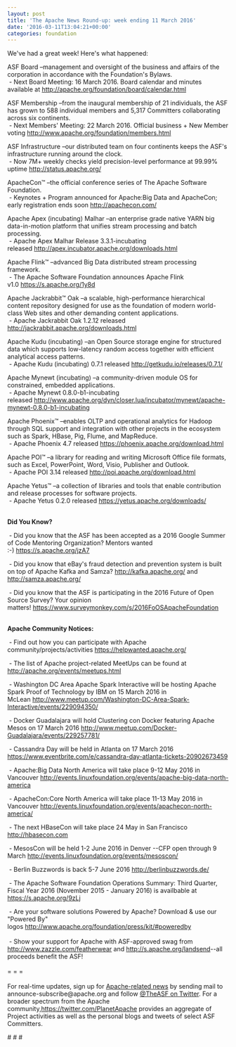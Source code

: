 ```yaml
---
layout: post
title: 'The Apache News Round-up: week ending 11 March 2016'
date: '2016-03-11T13:04:21+00:00'
categories: foundation
---
```

<p>We've had a great week! Here's what happened:</p> 
  <div>ASF Board –management and oversight of the business and affairs of the corporation in accordance with the Foundation's Bylaws.<br />&nbsp;- Next Board Meeting: 16 March 2016. Board calendar and minutes available at <a href="http://apache.org/foundation/board/calendar.html">http://apache.org/foundation/board/calendar.html</a><br /></div> 
  <p>ASF Membership&nbsp;–from the inaugural membership of 21 individuals, the ASF has grown to 588 individual members and 5,317 Committers collaborating across six continents.<br />&nbsp;- Next Members' Meeting: 22 March 2016. Official business + New Member voting&nbsp;<a href="http://www.apache.org/foundation/members.html">http://www.apache.org/foundation/members.html</a></p> 
  <div> 
    <p>ASF Infrastructure –our distributed team on four continents keeps the ASF's infrastructure running around the clock.<br />&nbsp;- Now 7M+ weekly checks yield precision-level performance at 99.99% uptime <a href="http://status.apache.org/">http://status.apache.org/</a></p> 
  </div> 
  <div> 
    <p><a href="http://status.apache.org/"></a>ApacheCon™ –the official conference series of The Apache Software Foundation. <br />&nbsp;-&nbsp;Keynotes + Program announced for Apache:Big Data and ApacheCon; early registration ends soon&nbsp;<a href="http://apachecon.com/">http://apachecon.com/</a></p> 
  </div> 
  <div> 
    <p>Apache Apex (incubating) Malhar –an enterprise grade native YARN big data-in-motion platform that unifies stream processing and batch processing.<br />&nbsp;- Apache Apex Malhar Release 3.3.1-incubating released&nbsp;<a href="http://apex.incubator.apache.org/downloads.html">http://apex.incubator.apache.org/downloads.html</a></p> 
    <p>Apache Flink™ –advanced Big Data distributed stream processing framework.<br />&nbsp;- The Apache Software Foundation announces Apache Flink v1.0&nbsp;<a href="https://s.apache.org/1y8d">https://s.apache.org/1y8d</a></p> 
    <p>Apache Jackrabbit™ Oak –a scalable, high-performance hierarchical content repository designed for use as the foundation of modern world-class Web sites and other demanding content applications.<br />&nbsp;- Apache Jackrabbit Oak 1.2.12 released <a href="http://jackrabbit.apache.org/downloads.html">http://jackrabbit.apache.org/downloads.html</a></p> 
    <p>Apache Kudu (incubating)&nbsp;–an Open Source storage engine for structured data which supports low-latency random access together with efficient analytical access patterns.<br />&nbsp;- Apache Kudu (incubating) 0.7.1 released&nbsp;<a href="http://getkudu.io/releases/0.7.1/">http://getkudu.io/releases/0.7.1/</a></p> 
    <p>Apache Mynewt (incubating)&nbsp;–a community-driven module OS for constrained, embedded applications.<br />&nbsp;-&nbsp;Apache Mynewt 0.8.0-b1-incubating released&nbsp;<a href="http://www.apache.org/dyn/closer.lua/incubator/mynewt/apache-mynewt-0.8.0-b1-incubating">http://www.apache.org/dyn/closer.lua/incubator/mynewt/apache-mynewt-0.8.0-b1-incubating</a></p> 
    <p>Apache Phoenix™ –enables OLTP and operational analytics for Hadoop through SQL support and integration with other projects in the ecosystem such as Spark, HBase, Pig, Flume, and MapReduce.<br />&nbsp;- Apache Phoenix 4.7 released&nbsp;<a href="https://phoenix.apache.org/download.html">https://phoenix.apache.org/download.html</a></p> 
    <p>Apache POI™ –a library for reading and writing Microsoft Office file formats, such as Excel, PowerPoint, Word, Visio, Publisher and Outlook.<br />&nbsp;- Apache POI 3.14 released&nbsp;<a href="http://poi.apache.org/download.html">http://poi.apache.org/download.html</a></p> 
    <p>Apache Yetus™ –a collection of libraries and tools that enable contribution and release processes for software projects.<br />&nbsp;- Apache Yetus 0.2.0 released <a href="https://yetus.apache.org/downloads/">https://yetus.apache.org/downloads/</a><br /><br /></p> 
    <p><strong>Did You Know?</strong></p> 
  </div> 
  <div> 
    <p>&nbsp;- Did you know that the ASF&nbsp;has been accepted as a 2016 Google Summer of Code Mentoring Organization? Mentors wanted :-)&nbsp;<a href="https://s.apache.org/jzA7">https://s.apache.org/jzA7</a></p> 
    <p>&nbsp;- Did you know that eBay's fraud detection and prevention system is built on top of Apache Kafka and Samza? <a href="http://kafka.apache.org/">http://kafka.apache.org/</a>&nbsp;and <a href="http://samza.apache.org/">http://samza.apache.org/</a></p> 
  </div> 
  <div>&nbsp;- Did you know that the ASF is participating in the 2016 Future of Open Source Survey? Your opinion matters!&nbsp;<a href="https://www.surveymonkey.com/s/2016FoOSApacheFoundation">https://www.surveymonkey.com/s/2016FoOSApacheFoundation</a></div> 
  <div> 
    <div> 
      <p><strong><br />Apache Community Notices:</strong></p> 
      <p>&nbsp;- Find out how you can participate with Apache community/projects/activities <a href="https://helpwanted.apache.org/">https://helpwanted.apache.org/</a> <b> </b></p> 
      <p>&nbsp;- The list of Apache project-related MeetUps can be found at <a href="http://apache.org/events/meetups.html">http://apache.org/events/meetups.html</a></p> 
      <p>&nbsp;- Washington DC Area Apache Spark Interactive will be hosting Apache Spark Proof of Technology by IBM on 15 March 2016 in McLean&nbsp;<a href="http://www.meetup.com/Washington-DC-Area-Spark-Interactive/events/229094350/">http://www.meetup.com/Washington-DC-Area-Spark-Interactive/events/229094350/</a></p> 
      <p>&nbsp;- Docker Guadalajara will hold Clustering con Docker featuring Apache Mesos&nbsp;on 17 March 2016&nbsp;<a href="http://www.meetup.com/Docker-Guadalajara/events/229257781/">http://www.meetup.com/Docker-Guadalajara/events/229257781/</a></p> 
      <p>&nbsp;- Cassandra Day will be held in Atlanta on 17 March 2016 <a href="https://www.eventbrite.com/e/cassandra-day-atlanta-tickets-20902673459">https://www.eventbrite.com/e/cassandra-day-atlanta-tickets-20902673459</a> </p> 
      <p>&nbsp;- Apache:Big Data North America will take place 9-12 May 2016 in Vancouver&nbsp;<a href="http://events.linuxfoundation.org/events/apache-big-data-north-america">http://events.linuxfoundation.org/events/apache-big-data-north-america</a></p> 
    </div> 
    <p>&nbsp;- ApacheCon:Core North America will take place 11-13 May 2016 in Vancouver&nbsp;<a href="http://events.linuxfoundation.org/events/apachecon-north-america/">http://events.linuxfoundation.org/events/apachecon-north-america/</a></p> 
    <p>&nbsp;- The next HBaseCon will take place 24 May in San Francisco <a href="http://hbasecon.com/">http://hbasecon.com</a></p> 
    <p>&nbsp;- MesosCon will be held 1-2 June 2016 in Denver --CFP open through 9 March&nbsp;<a href="http://events.linuxfoundation.org/events/mesoscon/">http://events.linuxfoundation.org/events/mesoscon/</a></p> 
    <p>&nbsp;- Berlin Buzzwords is back 5-7 June 2016 <a href="http://berlinbuzzwords.de/">http://berlinbuzzwords.de/</a></p> 
    <div> 
      <p>&nbsp;- The Apache Software Foundation Operations Summary: Third Quarter, Fiscal Year 2016 (November 2015 - January 2016) is availbable at <a href="https://s.apache.org/9zLj">https://s.apache.org/9zLj</a></p> 
    </div> 
    <div>&nbsp;- Are your software solutions Powered by Apache? Download &amp; use our &quot;Powered By&quot; logos&nbsp;<a href="http://www.apache.org/foundation/press/kit/#poweredby">http://www.apache.org/foundation/press/kit/#poweredby</a></div> 
    <div><br /></div> 
    <div>&nbsp;- Show your support for Apache with ASF-approved swag from <a href="http://www.zazzle.com/featherwear">http://www.zazzle.com/featherwear</a> and&nbsp;<a href="http://s.apache.org/landsend">http://s.apache.org/landsend</a>--all proceeds benefit the ASF!&nbsp;</div> 
    <div><br /></div> 
    <div>= = =</div> 
    <div><br /></div> 
    <div>For real-time updates, sign up for <a href="http://apache.org/foundation/mailinglists.html#foundation-announce">Apache-related news</a> by sending mail to announce-subscribe@apache.org and follow <a href="https://twitter.com/TheASF">@TheASF on Twitter</a>. For a broader spectrum from the Apache community,<a href="http://s.apache.org/landsend">https://twitter.com/PlanetApache</a> provides an aggregate of Project activities as well as the personal blogs and tweets of select ASF Committers.</div> 
  </div> 
  <p># # # &nbsp;</p>
